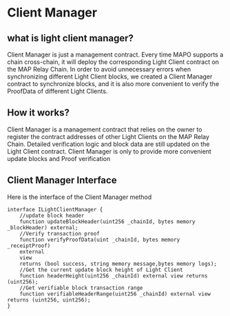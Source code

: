 # Client Manager



## what is light client manager?

Client Manager is just a management contract. Every time MAPO supports a chain cross-chain, it will deploy the corresponding Light Client contract on the MAP Relay Chain. In order to avoid unnecessary errors when synchronizing different Light Client blocks, we created a Client Manager contract to synchronize blocks, and it is also more convenient to verify the ProofData of different Light Clients.

## How it works?

Client Manager is a management contract that relies on the owner to register the contract addresses of other Light Clients on the MAP Relay Chain. Detailed verification logic and block data are still updated on the Light Client contract. Client Manager is only to provide more convenient update blocks and Proof verification

## Client Manager Interface

Here is the interface of the Client Manager method

```
interface ILightClientManager {
	//update block header
    function updateBlockHeader(uint256 _chainId, bytes memory _blockHeader) external;
    //Verify transaction proof
    function verifyProofData(uint _chainId, bytes memory _receiptProof) 
    external
    view 
    returns (bool success, string memory message,bytes memory logs);
    //Get the current update block height of Light Client
    function headerHeight(uint256 _chainId) external view returns (uint256);
    //Get verifiable block transaction range
    function verifiableHeaderRange(uint256 _chainId) external view returns (uint256, uint256);
}
```